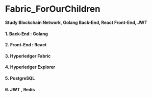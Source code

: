 # Fabric_ForOurChildren

<strong>Study Blockchain Network, Golang Back-End, React Front-End, JWT

#### 1. Back-End : Golang

#### 2. Front-End : React

#### 3. Hyperledger Fabric

#### 4. Hyperledger Explorer

#### 5. PostgreSQL

#### 6. JWT , Redis
